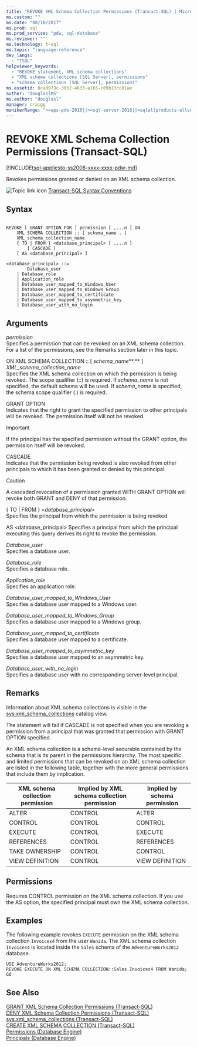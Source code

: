```yaml
---
title: "REVOKE XML Schema Collection Permissions (Transact-SQL) | Microsoft Docs"
ms.custom: ""
ms.date: "08/10/2017"
ms.prod: sql
ms.prod_service: "pdw, sql-database"
ms.reviewer: ""
ms.technology: t-sql
ms.topic: "language-reference"
dev_langs: 
  - "TSQL"
helpviewer_keywords: 
  - "REVOKE statement, XML schema collections"
  - "XML schema collections [SQL Server], permissions"
  - "schema collections [SQL Server], permissions"
ms.assetid: 8ca0973c-30b2-4633-a165-c09b13cc81ae
author: "douglaslMS"
ms.author: "douglasl"
manager: craigg
monikerRange: ">=aps-pdw-2016||>=sql-server-2016||=sqlallproducts-allversions||>=sql-server-linux-2017||=azuresqldb-mi-current"
---
```

# REVOKE XML Schema Collection Permissions (Transact-SQL)
[!INCLUDE[tsql-appliesto-ss2008-xxxx-xxxx-pdw-md](../../includes/tsql-appliesto-ss2008-xxxx-xxxx-pdw-md.md)]

  Revokes permissions granted or denied on an XML schema collection.  
  
 ![Topic link icon](../../database-engine/configure-windows/media/topic-link.gif "Topic link icon") [Transact-SQL Syntax Conventions](../../t-sql/language-elements/transact-sql-syntax-conventions-transact-sql.md)  
  
## Syntax  
  
```  
  
REVOKE [ GRANT OPTION FOR ] permission [ ,...n ] ON   
    XML SCHEMA COLLECTION :: [ schema_name . ]  
    XML_schema_collection_name  
    { TO | FROM } <database_principal> [ ,...n ]  
        [ CASCADE ]  
    [ AS <database_principal> ]   
  
<database_principal> ::=   
        Database_user   
    | Database_role   
    | Application_role   
    | Database_user_mapped_to_Windows_User   
    | Database_user_mapped_to_Windows_Group   
    | Database_user_mapped_to_certificate   
    | Database_user_mapped_to_asymmetric_key   
    | Database_user_with_no_login   
```  
  
## Arguments  
 *permission*  
 Specifies a permission that can be revoked on an XML schema collection. For a list of the permissions, see the Remarks section later in this topic.  
  
 ON XML SCHEMA COLLECTION :: [ *schema_name***.** ] *XML_schema_collection_name*  
 Specifies the XML schema collection on which the permission is being revoked. The scope qualifier (::) is required. If *schema_name* is not specified, the default schema will be used. If *schema_name* is specified, the schema scope qualifier (.) is required.  
  
 GRANT OPTION  
 Indicates that the right to grant the specified permission to other principals will be revoked. The permission itself will not be revoked.  
  
> [!IMPORTANT]  
>  If the principal has the specified permission without the GRANT option, the permission itself will be revoked.  
  
 CASCADE  
 Indicates that the permission being revoked is also revoked from other principals to which it has been granted or denied by this principal.  
  
> [!CAUTION]  
>  A cascaded revocation of a permission granted WITH GRANT OPTION will revoke both GRANT and DENY of that permission.  
  
 { TO | FROM } \<*database_principal*>  
 Specifies the principal from which the permission is being revoked.  
  
 AS \<database_principal> 
 Specifies a principal from which the principal executing this query derives its right to revoke the permission.  
  
 *Database_user*  
 Specifies a database user.  
  
 *Database_role*  
 Specifies a database role.  
  
 *Application_role*  
 Specifies an application role.  
  
 *Database_user_mapped_to_Windows_User*  
 Specifies a database user mapped to a Windows user.  
  
 *Database_user_mapped_to_Windows_Group*  
 Specifies a database user mapped to a Windows group.  
  
 *Database_user_mapped_to_certificate*  
 Specifies a database user mapped to a certificate.  
  
 *Database_user_mapped_to_asymmetric_key*  
 Specifies a database user mapped to an asymmetric key.  
  
 *Database_user_with_no_login*  
 Specifies a database user with no corresponding server-level principal.  
  
## Remarks  
 Information about XML schema collections is visible in the [sys.xml_schema_collections](../../relational-databases/system-catalog-views/sys-xml-schema-collections-transact-sql.md) catalog view.  
  
 The statement will fail if CASCADE is not specified when you are revoking a permission from a principal that was granted that permission with GRANT OPTION specified.  
  
 An XML schema collection is a schema-level securable contained by the schema that is its parent in the permissions hierarchy. The most specific and limited permissions that can be revoked on an XML schema collection are listed in the following table, together with the more general permissions that include them by implication.  
  
|XML schema collection permission|Implied by XML schema collection permission|Implied by schema permission|  
|--------------------------------------|-------------------------------------------------|----------------------------------|  
|ALTER|CONTROL|ALTER|  
|CONTROL|CONTROL|CONTROL|  
|EXECUTE|CONTROL|EXECUTE|  
|REFERENCES|CONTROL|REFERENCES|  
|TAKE OWNERSHIP|CONTROL|CONTROL|  
|VIEW DEFINITION|CONTROL|VIEW DEFINITION|  
  
## Permissions  
 Requires CONTROL permission on the XML schema collection. If you use the AS option, the specified principal must own the XML schema collection.  
  
## Examples  
 The following example revokes `EXECUTE` permission on the XML schema collection `Invoices4` from the user `Wanida`. The XML schema collection `Invoices4` is located inside the `Sales` schema of the `AdventureWorks2012` database.  
  
 ```
 USE AdventureWorks2012;  
 REVOKE EXECUTE ON XML SCHEMA COLLECTION::Sales.Invoices4 FROM Wanida;  
 GO
 ```  
  
## See Also  
 [GRANT XML Schema Collection Permissions &#40;Transact-SQL&#41;](../../t-sql/statements/grant-xml-schema-collection-permissions-transact-sql.md)   
 [DENY XML Schema Collection Permissions &#40;Transact-SQL&#41;](../../t-sql/statements/deny-xml-schema-collection-permissions-transact-sql.md)   
 [sys.xml_schema_collections &#40;Transact-SQL&#41;](../../relational-databases/system-catalog-views/sys-xml-schema-collections-transact-sql.md)   
 [CREATE XML SCHEMA COLLECTION &#40;Transact-SQL&#41;](../../t-sql/statements/create-xml-schema-collection-transact-sql.md)   
 [Permissions &#40;Database Engine&#41;](../../relational-databases/security/permissions-database-engine.md)   
 [Principals &#40;Database Engine&#41;](../../relational-databases/security/authentication-access/principals-database-engine.md)  
  
  

